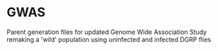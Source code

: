 # GWAS
Parent generation files for updated Genome Wide Association Study remaking a 'wild' population using uninfected and infected DGRP flies
